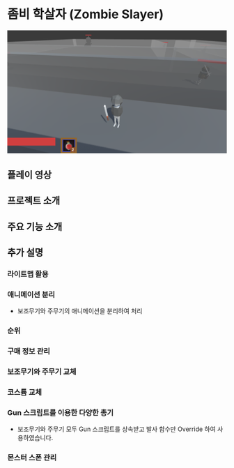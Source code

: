 # 좀비 학살자 (Zombie Slayer)
<img src="./Image/메인.PNG"></img>

## 플레이 영상

## 프로젝트 소개

## 주요 기능 소개

## 추가 설명
### 라이트맵 활용
### 애니메이션 분리
- 보조무기와 주무기의 애니메이션을 분리하여 처리
### 순위
### 구매 정보 관리
### 보조무기와 주무기 교체
### 코스튬 교체
### Gun 스크립트를 이용한 다양한 총기
- 보조무기와 주무기 모두 Gun 스크립트를 상속받고 발사 함수만 Override 하여 사용하였습니다.
### 몬스터 스폰 관리